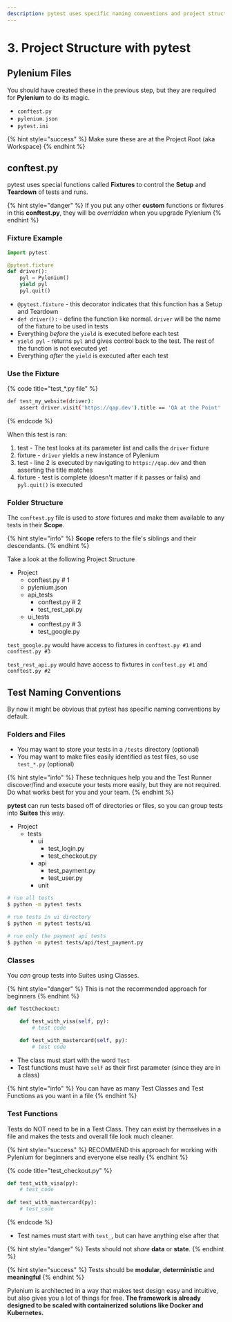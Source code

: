 ```yaml
---
description: pytest uses specific naming conventions and project structure
---
```


# 3. Project Structure with pytest

## Pylenium Files

You should have created these in the previous step, but they are required for **Pylenium** to do its magic.

* `conftest.py`
* `pylenium.json`
* `pytest.ini`

{% hint style="success" %}
Make sure these are at the Project Root \(aka Workspace\)
{% endhint %}

## conftest.py

pytest uses special functions called **Fixtures** to control the **Setup** and **Teardown** of tests and runs.

{% hint style="danger" %}
If you put any other **custom** functions or fixtures in this **conftest.py**, they will be _overridden_ when you upgrade Pylenium
{% endhint %}

### Fixture Example

```python
import pytest

@pytest.fixture
def driver():
    pyl = Pylenium()
    yield pyl
    pyl.quit()
```

* `@pytest.fixture` - this decorator indicates that this function has a Setup and Teardown 
* `def driver():` - define the function like normal. `driver` will be the name of the fixture to be used in tests
* Everything _before_ the `yield` is executed before each test
* `yield pyl` - returns `pyl` and gives control back to the test. The rest of the function is not executed yet
* Everything _after_ the `yield` is executed after each test

### Use the Fixture

{% code title="test\_\*.py file" %}
```bash
def test_my_website(driver):
    assert driver.visit('https://qap.dev').title == 'QA at the Point'
```
{% endcode %}

When this test is ran:

1. test - The test looks at its parameter list and calls the `driver` fixture
2. fixture - `driver` yields a new instance of Pylenium
3. test - line 2 is executed by navigating to `https://qap.dev` and then asserting the title matches
4. fixture - test is complete \(doesn't matter if it passes or fails\) and `pyl.quit()` is executed

### Folder Structure

The `conftest.py` file is used to _store_ fixtures and make them available to any tests in their **Scope**.

{% hint style="info" %}
**Scope** refers to the file's siblings and their descendants.
{% endhint %}

Take a look at the following Project Structure

* Project
  * conftest.py  \# 1
  * pylenium.json
  * api\_tests
    * conftest.py  \# 2 
    * test\_rest\_api.py
  * ui\_tests
    * conftest.py  \# 3
    * test\_google.py

`test_google.py` would have access to fixtures in `conftest.py #1` and `conftest.py #3`

`test_rest_api.py` would have access to fixtures in `conftest.py #1` and `conftest.py #2`

## Test Naming Conventions

By now it might be obvious that pytest has specific naming conventions by default.

### Folders and Files

* You may want to store your tests in a `/tests` directory \(optional\)
* You may want to make files easily identified as test files, so use `test_*.py` \(optional\)

{% hint style="info" %}
These techniques help you and the Test Runner discover/find and execute your tests more easily, but they are not required. Do what works best for you and your team.
{% endhint %}

**pytest** can run tests based off of directories or files, so you can group tests into **Suites** this way.

* Project
  * tests
    * ui
      * test\_login.py
      * test\_checkout.py
    * api
      * test\_payment.py
      * test\_user.py
    * unit

```bash
# run all tests
$ python -m pytest tests

# run tests in ui directory
$ python -m pytest tests/ui

# run only the payment api tests
$ python -m pytest tests/api/test_payment.py
```

### Classes

You _can_ group tests into Suites using Classes.

{% hint style="danger" %}
This is not the recommended approach for beginners
{% endhint %}

```python
def TestCheckout:

    def test_with_visa(self, py):
        # test code
    
    def test_with_mastercard(self, py):
        # test code
```

* The class must start with the word `Test`
* Test functions must have `self` as their first parameter \(since they are in a class\)

{% hint style="info" %}
You can have as many Test Classes and Test Functions as you want in a file
{% endhint %}

### Test Functions

Tests do NOT need to be in a Test Class. They can exist by themselves in a file and makes the tests and overall file look much cleaner.

{% hint style="success" %}
RECOMMEND this approach for working with Pylenium for beginners and everyone else really
{% endhint %}

{% code title="test\_checkout.py" %}
```python
def test_with_visa(py):
    # test_code
    
def test_with_mastercard(py):
    # test_code
```
{% endcode %}

* Test names must start with `test_`, but can have anything else after that

{% hint style="danger" %}
Tests should not _share_ **data** or **state**.
{% endhint %}

{% hint style="success" %}
Tests should be **modular**, **deterministic** and **meaningful**
{% endhint %}

Pylenium is architected in a way that makes test design easy and intuitive, but also gives you a lot of things for free. **The framework is already designed to be scaled with containerized solutions like Docker and Kubernetes.**

